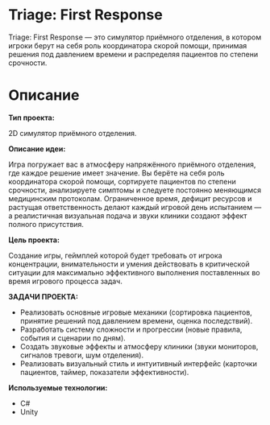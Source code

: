 # Triage: First Response
Triage: First Response — это симулятор приёмного отделения, в котором игроки берут на себя роль координатора скорой помощи, принимая решения под давлением времени и распределяя пациентов по степени срочности.
# Описание 
**Тип проекта:**

2D симулятор приёмного отделения.

**Описание идеи:**

Игра погружает вас в атмосферу напряжённого приёмного отделения, где каждое решение имеет значение. Вы берёте на себя роль координатора скорой помощи, сортируете пациентов по степени срочности, анализируете симптомы и следуете постоянно меняющимся медицинским протоколам. Ограниченное время, дефицит ресурсов и растущая ответственность делают каждый игровой день испытанием — а реалистичная визуальная подача и звуки клиники создают эффект полного присутствия.

**Цель проекта:**

Создание игры, геймплей которой будет требовать от игрока концентрации, внимательности и умения действовать в критической ситуации для максимально эффективного выполнения поставленных во время игрового процесса задач.​

**ЗАДАЧИ ПРОЕКТА:**

- Реализовать основные игровые механики (сортировка пациентов, принятие решений под давлением времени, оценка последствий).
- Разработать систему сложности и прогрессии (новые правила, события и сценарии по дням).
- Создать звуковые эффекты и атмосферу клиники (звуки мониторов, сигналов тревоги, шум отделения).
- Реализовать визуальный стиль и интуитивный интерфейс (карточки пациентов, таймер, показатели эффективности).

**Используемые технологии:**

- C#
- Unity
